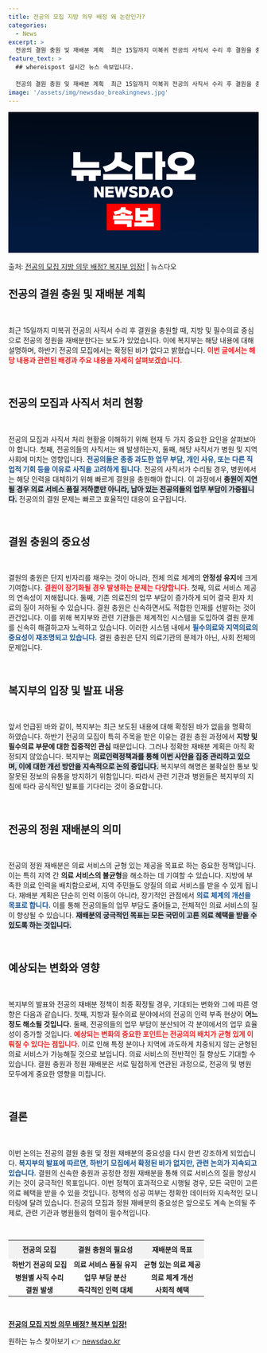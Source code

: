 ```yaml
---
title: 전공의 모집 지방 의무 배정 왜 논란인가?
categories:
  - News
excerpt: >
  전공의 결원 충원 및 재배분 계획  최근 15일까지 미복귀 전공의 사직서 수리 후 결원을 충원할 때, 지방 …
feature_text: >
  ## whereispost 실시간 뉴스 속보입니다.

  전공의 결원 충원 및 재배분 계획  최근 15일까지 미복귀 전공의 사직서 수리 후 결원을 충원할 때, 지방 …
image: '/assets/img/newsdao_breakingnews.jpg'
---
```


![뉴스다오 속보](/assets/img/newsdao_breakingnews.jpg)

<p>출처: <a href="https://newsdao.kr/4800" rel="dofollow">전공의 모집 지방 의무 배정? 복지부 입장!</a> | 뉴스다오</p>

<h2 data-ke-size="size26">전공의 결원 충원 및 재배분 계획</h2>

<p data-ke-size="size16">&nbsp;</p>
최근 15일까지 미복귀 전공의 사직서 수리 후 결원을 충원할 때, 지방 및 필수의료 중심으로 전공의 정원을 재배분한다는 보도가 있었습니다. 이에 복지부는 해당 내용에 대해 설명하며, 하반기 전공의 모집에서는 확정된 바가 없다고 밝혔습니다. <b><span style="color: #ee2323;">이번 글에서는 해당 내용과 관련된 배경과 주요 내용을 자세히 살펴보겠습니다.</span></b>

<p data-ke-size="size16">&nbsp;</p>

<h2 data-ke-size="size26">전공의 모집과 사직서 처리 현황</h2>

<p data-ke-size="size16">&nbsp;</p>
전공의 모집과 사직서 처리 현황을 이해하기 위해 현재 두 가지 중요한 요인을 살펴보아야 합니다. 첫째, 전공의들의 사직서는 왜 발생하는지, 둘째, 해당 사직서가 병원 및 지역사회에 미치는 영향입니다. <b><span style="color: #1a5490;">전공의들은 종종 과도한 업무 부담, 개인 사유, 또는 다른 직업적 기회 등을 이유로 사직을 고려하게 됩니다.</span></b> 전공의 사직서가 수리될 경우, 병원에서는 해당 인력을 대체하기 위해 빠르게 결원을 충원해야 합니다. 이 과정에서 <b><span style="background-color: #21538527;">충원이 지연될 경우 의료 서비스 품질 저하뿐만 아니라, 남아 있는 전공의들의 업무 부담이 가중됩니다.</span></b> 전공의의 결원 문제는 빠르고 효율적인 대응이 요구됩니다.

<p data-ke-size="size16">&nbsp;</p>

<h2 data-ke-size="size26">결원 충원의 중요성</h2>

<p data-ke-size="size16">&nbsp;</p>
결원의 충원은 단지 빈자리를 채우는 것이 아니라, 전체 의료 체계의 <b>안정성 유지</b>에 크게 기여합니다. <b><span style="color: #ee2323;">결원이 장기화될 경우 발생하는 문제는 다양합니다.</span></b> 첫째, 의료 서비스 제공의 연속성이 저해됩니다. 둘째, 기존 의료진의 업무 부담이 증가하게 되어 결국 환자 치료의 질이 저하될 수 있습니다. 결원 충원은 신속하면서도 적합한 인재를 선발하는 것이 관건입니다. 이를 위해 복지부와 관련 기관들은 체계적인 시스템을 도입하여 결원 문제를 신속히 해결하고자 노력하고 있습니다. 이러한 시스템 내에서 <b><span style="color: #1a5490;">필수의료와 지역의료의 중요성이 재조명되고 있습니다.</span></b> 결원 충원은 단지 의료기관의 문제가 아닌, 사회 전체의 문제입니다.

<p data-ke-size="size16">&nbsp;</p>

<h2 data-ke-size="size26">복지부의 입장 및 발표 내용</h2>

<p data-ke-size="size16">&nbsp;</p>
앞서 언급된 바와 같이, 복지부는 최근 보도된 내용에 대해 확정된 바가 없음을 명확히 하였습니다. 하반기 전공의 모집이 특히 주목을 받은 이유는 결원 충원 과정에서 <b>지방 및 필수의료 부문에 대한 집중적인 관심</b> 때문입니다. 그러나 정확한 재배분 계획은 아직 확정되지 않았습니다. 복지부는 <b><span style="background-color: #21538527;">의료인력정책과를 통해 이번 사안을 집중 관리하고 있으며, 이에 대한 개선 방안을 지속적으로 논의 중입니다.</span></b> 복지부의 해명은 불확실한 통보 및 잘못된 정보의 유통을 방지하기 위함입니다. 따라서 관련 기관과 병원들은 복지부의 지침에 따라 공식적인 발표를 기다리는 것이 중요합니다.

<p data-ke-size="size16">&nbsp;</p>

<h2 data-ke-size="size26">전공의 정원 재배분의 의미</h2>

<p data-ke-size="size16">&nbsp;</p>
전공의 정원 재배분은 의료 서비스의 균형 있는 제공을 목표로 하는 중요한 정책입니다. 이는 특히 지역 간 <b>의료 서비스의 불균형</b>을 해소하는 데 기여할 수 있습니다. 지방에 부족한 의료 인력을 배치함으로써, 지역 주민들도 양질의 의료 서비스를 받을 수 있게 됩니다. 재배분 계획은 단순히 인력 이동이 아니라, 장기적인 관점에서 <b><span style="color: #1a5490;">의료 체계의 개선을 목표로 합니다.</span></b> 이를 통해 전공의들의 업무 부담도 줄어들고, 전체적인 의료 서비스의 질이 향상될 수 있습니다. <b><span style="background-color: #21538527;">재배분의 궁극적인 목표는 모든 국민이 고른 의료 혜택을 받을 수 있도록 하는 것입니다.</span></b>

<p data-ke-size="size16">&nbsp;</p>

<h2 data-ke-size="size26">예상되는 변화와 영향</h2>

<p data-ke-size="size16">&nbsp;</p>
복지부의 발표와 전공의 재배분 정책이 최종 확정될 경우, 기대되는 변화와 그에 따른 영향은 다음과 같습니다. 첫째, 지방과 필수의료 분야에서의 전공의 인력 부족 현상이 <b>어느 정도 해소될 것입니다.</b> 둘째, 전공의들의 업무 부담이 분산되어 각 분야에서의 업무 효율성이 증가할 것입니다. <b><span style="color: #ee2323;">예상되는 변화의 중요한 포인트는 전공의의 배치가 균형 있게 이뤄질 수 있다는 점입니다.</span></b> 이로 인해 특정 분야나 지역에 과도하게 치중되지 않는 균형된 의료 서비스가 가능해질 것으로 보입니다. 의료 서비스의 전반적인 질 향상도 기대할 수 있습니다. 결원 충원과 정원 재배분은 서로 밀접하게 연관된 과정으로, 전공의 및 병원 모두에게 중요한 영향을 미칩니다.

<p data-ke-size="size16">&nbsp;</p>

<h2 data-ke-size="size26">결론</h2>

<p data-ke-size="size16">&nbsp;</p>
이번 논의는 전공의 결원 충원 및 정원 재배분의 중요성을 다시 한번 강조하게 되었습니다. <b><span style="color: #1a5490;">복지부의 발표에 따르면, 하반기 모집에서 확정된 바가 없지만, 관련 논의가 지속되고 있습니다.</span></b> 결원의 신속한 충원과 공정한 정원 재배분을 통해 의료 서비스의 질을 향상시키는 것이 궁극적인 목표입니다. 이번 정책이 효과적으로 시행될 경우, 모든 국민이 고른 의료 혜택을 받을 수 있을 것입니다. 정책의 성공 여부는 정확한 데이터와 지속적인 모니터링에 달려 있습니다. 전공의 모집과 정원 재배분의 중요성은 앞으로도 계속 논의될 주제로, 관련 기관과 병원들의 협력이 필수적입니다.

<p data-ke-size="size16">&nbsp;</p>

<table style="width: 100%; border-collapse: collapse;">
  <tr>
    <th style="text-align: center; background-color: #f2f2f2; height: 30px;"><b>전공의 모집</b></th>
    <th style="text-align: center; background-color: #f2f2f2; height: 30px;"><b>결원 충원의 필요성</b></th>
    <th style="text-align: center; background-color: #f2f2f2; height: 30px;"><b>재배분의 목표</b></th>
  </tr>
  <tr>
    <td style="text-align: center; height: 17px;"><b>하반기 전공의 모집</b></td>
    <td style="text-align: center; height: 17px;"><b>의료 서비스 품질 유지</b></td>
    <td style="text-align: center; height: 17px;"><b>균형 있는 의료 제공</b></td>
  </tr>
  <tr>
    <td style="text-align: center; height: 17px;"><b>병원별 사직 수리</b></td>
    <td style="text-align: center; height: 17px;"><b>업무 부담 분산</b></td>
    <td style="text-align: center; height: 17px;"><b>의료 체계 개선</b></td>
  </tr>
  <tr>
    <td style="text-align: center; height: 17px;"><b>결원 발생</b></td>
    <td style="text-align: center; height: 17px;"><b>즉각적인 인력 대체</b></td>
    <td style="text-align: center; height: 17px;"><b>사회적 혜택</b></td>
  </tr>
</table>

<p data-ke-size="size16">&nbsp;</p>

<a href="https://newsdao.kr/4800"><b>전공의 모집 지방 의무 배정? 복지부 입장!</b></a> 

원하는 뉴스 찾아보기 👉 <a href="https://newsdao.kr" rel="dofollow">newsdao.kr</a>



